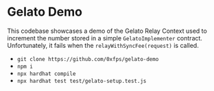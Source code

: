 # Gelato Demo

This codebase showcases a demo of the Gelato Relay Context used to increment the number stored in a simple `GelatoImplementer` contract. Unfortunately, it fails when the `relayWithSyncFee(request)` is called.

- `git clone https://github.com/0xfps/gelato-demo`
- `npm i`
- `npx hardhat compile`
- `npx hardhat test test/gelato-setup.test.js`